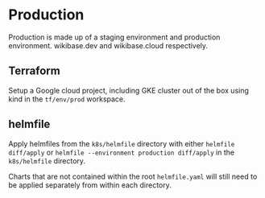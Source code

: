 # Production

Production is made up of a staging environment and production environment.
wikibase.dev and wikibase.cloud respectively.

## Terraform

Setup a Google cloud project, including GKE cluster out of the box using kind in the `tf/env/prod` workspace.

## helmfile

Apply helmfiles from the `k8s/helmfile` directory with either `helmfile diff/apply` or `helmfile --environment production diff/apply` in the `k8s/helmfile` directory.

Charts that are not contained within the root `helmfile.yaml` will still need to be applied separately from within each directory.